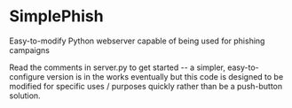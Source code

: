 # SimplePhish
Easy-to-modify Python webserver capable of being used for phishing campaigns

Read the comments in server.py to get started -- a simpler, easy-to-configure version is in the works eventually but this code is designed to be modified for specific uses / purposes quickly rather than be a push-button solution.

